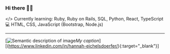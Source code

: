 ### Hi there 👋🏼

</> Currently learning: Ruby, Ruby on Rails, SQL, Python, React, TypeScript
💻 HTML, CSS, JavaScript (Bootstrap, Node.js)
<!-- blank line -->
----
<!-- blank line -->
[![Semantic description of image](https://img-premium.flaticon.com/png/512/179/179330.png?token=exp=1621355265~hmac=4aaa4fb6c8a5d93f776777b274fc8e06 "Linkedin")*My caption*][(https://www.linkedin.com/in/hannah-eichelsdoerfer/){:target="_blank"}]

<!--
**hannah-eichelsdoerfer/hannah-eichelsdoerfer** is a ✨ _special_ ✨ repository because its `README.md` (this file) appears on your GitHub profile.

Here are some ideas to get you started:

- 🔭 I’m currently working on ...
- 🌱 I’m currently learning ...
- 👯 I’m looking to collaborate on ...
- 🤔 I’m looking for help with ...
- 💬 Ask me about ...
- 📫 How to reach me: ...
- 😄 Pronouns: ...
- ⚡ Fun fact: ...
-->

